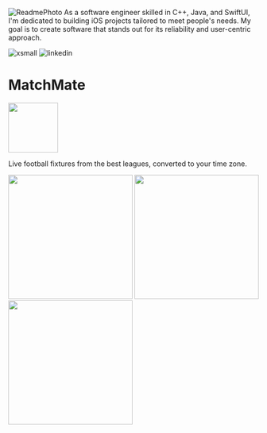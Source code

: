 ![ReadmePhoto](https://github.com/nathangatto/nathangatto/assets/121321077/db14519c-a8f2-445b-a5cb-1d6a6cf42616)
As a software engineer skilled in C++, Java, and SwiftUI, I'm dedicated to building iOS projects tailored to meet people's needs. My goal is to create software that stands out for its reliability and user-centric approach.

![xsmall](https://github.com/nathangatto/nathangatto/assets/121321077/70acc86c-4f78-4e7f-b762-0c542e4f3984)
![linkedin](https://github.com/nathangatto/nathangatto/assets/121321077/b4d11cbc-d1bc-4603-8f23-07895c028055)


<h1>MatchMate</h1>
<img src="https://github.com/nathangatto/nathangatto/assets/121321077/1c9e2823-85c7-4c63-aaa4-7c4d11bda9c4" width="100" />
<p>Live football fixtures from the best leagues, converted to your time zone.</p>
<p float="left">
  <img src="https://github.com/nathangatto/nathangatto/assets/121321077/3c4f44e4-1910-41b4-803a-adae46fd3747" width="250" />
  <img src="https://github.com/nathangatto/nathangatto/assets/121321077/c742e614-1be7-4130-925b-df5ed95e2115" width="250" /> 
  <img src="https://github.com/nathangatto/nathangatto/assets/121321077/afa53fe0-b886-4fc6-ad45-f05c07f4c4c3" width="250" />
</p>



<!--
**nathangatto/nathangatto** is a ✨ _special_ ✨ repository because its `README.md` (this file) appears on your GitHub profile.

Here are some ideas to get you started:

- 🔭 I’m currently working on ...
- 🌱 I’m currently learning ...
- 👯 I’m looking to collaborate on ...
- 🤔 I’m looking for help with ...
- 💬 Ask me about ...
- 📫 How to reach me: ...
- 😄 Pronouns: ...
- ⚡ Fun fact: ...
-->
